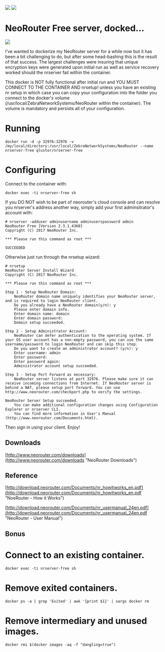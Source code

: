 [![](https://images.microbadger.com/badges/version/qlustor/nrserver-free.svg)](https://microbadger.com/images/qlustor/nrserver-free "Get your own version badge on microbadger.com")
[![](https://images.microbadger.com/badges/image/qlustor/nrserver-free.svg)](https://microbadger.com/images/qlustor/nrserver-free "Get your own image badge on microbadger.com")

# NeoRouter Free server, docked...

![](http://www.neorouter.com/img/screenshots/Windows/Client/Client8.png)

I've wanted to dockerize my NeoRouter server for a while now but it has been a bit challenging to do, but after some head-bashing this is the result of that success. The largest challenges were insuring that unique encryption keys were generated upon initial run as well as service recovery worked should the nrserver fail within the container.

This docker is NOT fully functional after initial run and YOU MUST CONNECT TO THE CONTAINER AND nrsetup! unless you have an existing nr setup in which case you can copy your configuration into the folder you connect to the docker's volume (/usr/local/ZebraNetworkSystems/NeoRouter within the container). The volume is mandatory and persists all of your configuration.

# Running
    docker run -d -p 32976:32976 -v /my/local/directory:/usr/local/ZebraNetworkSystems/NeoRouter --name nrserver-free qlustor/nrserver-free

# Configuring
Connect to the container with:

    docker exec -ti nrserver-free sh

If you DO NOT wish to be part of neorouter's cloud console and can resolve you nrserver's address another way, simply add your first adminsitrator's account with:

```
# nrserver -adduser adminusername adminuserspassword admin
NeoRouter Free [Version 2.3.1.4360]
Copyright (C) 2017 NeoRouter Inc.

*** Please run this command as root ***

SUCCEEDED
```

Otherwise just run through the nrsetup wizard:

```
# nrsetup
NeoRouter Server Install Wizard
Copyright (C) 2017 NeoRouter Inc.

*** Please run this command as root ***

Step 1 - Setup NeoRouter Domain:
    NeoRouter domain name uniquely identifies your NeoRouter server, and is required to login NeoRouter client.
    Do you already have a NeoRouter domain(y/n): y
    Please enter domain info.
    Enter domain name: domain
    Enter domain password:
    Domain setup succeeded.

Step 2 - Setup Administrator Account:
    NeoRouter can defer authentication to the operating system. If your OS user account has a non-empty password, you can use the same username/password to login NeoRouter and can skip this step.
    Do you want to create an administrator account? (y/n): y
    Enter username: admin
    Enter password:
    Enter password again:
    Administrator account setup succeeded.

Step 3 - Setup Port Forward as necessary:
    NeoRouter server listens at port 32976. Please make sure it can receive incoming connections from Internet. If NeoRouter server is behind a NAT, please setup port forward. You can use http://www.neorouter.com/checkport.php to verify the settings.

NeoRouter Server Setup succeeded.
    You can make additional configuration changes using Configuration Explorer or nrserver CLI.
    You can find more information in User's Manual (http://www.neorouter.com/Documents.html).
```

Then sign in using your client. Enjoy!

## Downloads
[http://www.neorouter.com/downloads](http://www.neorouter.com/downloads "NeoRouter Downloads")

## Reference
[http://download.neorouter.com/Documents/nr_howitworks_en.pdf](http://download.neorouter.com/Documents/nr_howitworks_en.pdf "NoeRouter - How it Works")

[http://download.neorouter.com/Documents/nr_usermanual_24en.pdf](http://download.neorouter.com/Documents/nr_usermanual_24en.pdf "NeoRouter - User Manual")

## Bonus

# Connect to an existing container.
    docker exec -ti nrserver-free sh

# Remove exited containers.
    docker ps -a | grep 'Exited' | awk '{print $1}' | xargs docker rm

# Remove intermediary and unused images.
    docker rmi $(docker images -aq -f "dangling=true")
